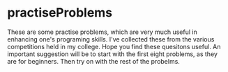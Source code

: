 # practiseProblems
These are some practise problems, which are very much useful in enhancing one's programing skills.
I've collected these from the various competitions held in my college.
Hope you find these quesitons useful.
An important suggestion will be to start with the first eight problems, as they are for beginners.
Then try on with the rest of the probelms.
